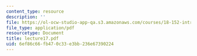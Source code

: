 ```yaml
---
content_type: resource
description: ''
file: https://ol-ocw-studio-app-qa.s3.amazonaws.com/courses/18-152-introduction-to-partial-differential-equations-fall-2005/6ef86c66fb470c33e3bb236e67390224_lecture17.pdf
file_type: application/pdf
resourcetype: Document
title: lecture17.pdf
uid: 6ef86c66-fb47-0c33-e3bb-236e67390224
---
```

